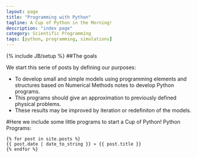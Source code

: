 ```yaml
---
layout: page
title: "Programming with Python"
tagline: A Cup of Python in the Morning!
description: "index page"
category: Scientific Programming
tags: [python, programming, simulations]
---
```

{% include JB/setup %}
##The goals

We start this serie of posts by defining our purposes:

* To develop small and simple models using programming elements and structures based on Numerical Methods notes to develop Python programs. 
* This programs should give an approximation to previously defined physical problems.
* These results may be improved by iteration or redefiniton of the models.

#Here we include some little programs to start a Cup of Python!
Python Programs:

    {% for post in site.posts %}
    {{ post.date | date_to_string }} » {{ post.title }}
    {% endfor %} 
